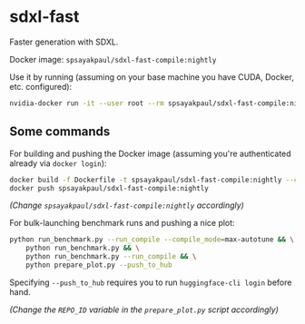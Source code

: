 # sdxl-fast
Faster generation with SDXL.

Docker image: `spsayakpaul/sdxl-fast-compile:nightly`

Use it by running (assuming on your base machine you have CUDA, Docker, etc. configured):

```bash
nvidia-docker run -it --user root --rm spsayakpaul/sdxl-fast-compile:nightly
```

## Some commands

For building and pushing the Docker image (assuming you're authenticated already via `docker login`):

```bash
docker build -f Dockerfile -t spsayakpaul/sdxl-fast-compile:nightly --compress .
docker push spsayakpaul/sdxl-fast-compile:nightly
```

_(Change `spsayakpaul/sdxl-fast-compile:nightly` accordingly)_

For bulk-launching benchmark runs and pushing a nice plot:

```bash
python run_benchmark.py --run_compile --compile_mode=max-autotune && \
    python run_benchmark.py && \
    python run_benchmark.py --run_compile && \
    python prepare_plot.py --push_to_hub
```

Specifying `--push_to_hub` requires you to run `huggingface-cli login` before hand. 

_(Change the `REPO_ID` variable in the `prepare_plot.py` script accordingly)_